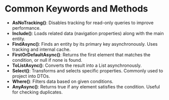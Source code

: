 # Common Keywords and Methods 
- **AsNoTracking()**: Disables tracking for read-only queries to improve performance.
- **Include()**: Loads related data (navigation properties) along with the main entity.
- **FindAsync()**: Finds an entity by its primary key asynchronously. Uses tracking and internal cache.
- **FirstOrDefaultAsync()**: Returns the first element that matches the condition, or null if none is found.
- **ToListAsync()**: Converts the result into a List<T> asynchronously.
- **Select()**: Transforms and selects specific properties. Commonly used to project into DTOs.
- **Where()**: Filters data based on given conditions.
- **AnyAsync()**: Returns true if any element satisfies the condition. Useful for checking duplicates.

